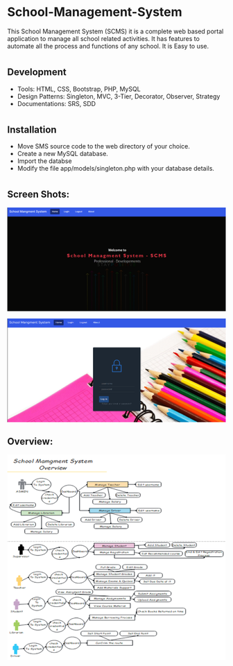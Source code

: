 # School-Management-System

This School Management System (SCMS) it is a complete web based portal application to manage all school related activities. It has features to automate all the process and functions of any school. It is Easy to use.
#
#

## Development
  - Tools: HTML, CSS, Bootstrap, PHP, MySQL
  - Design Patterns: Singleton, MVC, 3-Tier, Decorator, Observer, Strategy
  - Documentations: SRS, SDD
  
#
#

## Installation
- Move SMS source code to the web directory of your choice.
- Create a new MySQL database.
- Import the databse
- Modify the file app/models/singleton.php with your database details.

#
#
## Screen Shots:
![interface](https://github.com/MohamedAbodia/School-Management-System/blob/main/interface.png)

![Login](https://github.com/MohamedAbodia/School-Management-System/blob/main/login.png)

## Overview:
  
  
![school](https://github.com/MohamedAbodia/School-Management-System/blob/main/overview.png)